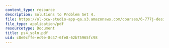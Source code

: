 ```yaml
---
content_type: resource
description: Solutions to Problem Set 4.
file: https://ol-ocw-studio-app-qa.s3.amazonaws.com/courses/6-777j-design-and-fabrication-of-microelectromechanical-devices-spring-2007/c8e0cffeec9e8c476fe862b75965fc98_ps4_soln.pdf
file_type: application/pdf
resourcetype: Document
title: ps4_soln.pdf
uid: c8e0cffe-ec9e-8c47-6fe8-62b75965fc98
---
```

